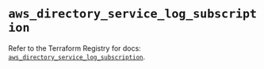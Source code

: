 # `aws_directory_service_log_subscription`

Refer to the Terraform Registry for docs: [`aws_directory_service_log_subscription`](https://registry.terraform.io/providers/hashicorp/aws/6.5.0/docs/resources/directory_service_log_subscription).
